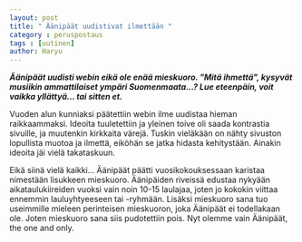 ```yaml
---
layout: post
title: " Äänipäät uudistivat ilmettään "
category : peruspostaus
tags : [uutinen]
author: Haryu
---
```


***Äänipäät uudisti webin eikä ole enää mieskuoro. "Mitä ihmettä", kysyvät musiikin ammattilaiset ympäri Suomenmaata...? Lue eteenpäin, voit vaikka yllättyä... tai sitten et.***

Vuoden alun kunniaksi päätettiin webin ilme uudistaa hieman raikkaammaksi. Ideoita tuuletettiin ja yleinen toive oli saada kontrastia sivuille, ja muutenkin kirkkaita värejä. Tuskin vieläkään on nähty sivuston lopullista muotoa ja ilmettä, eiköhän se jatka hidasta kehitystään. Ainakin ideoita jäi vielä takataskuun.

Eikä siinä vielä kaikki... Äänipäät päätti vuosikokouksessaan karistaa nimestään lisukkeen mieskuoro. Äänipäiden riveissä edustaa nykyään aikataulukiireiden vuoksi vain noin 10-15 laulajaa, joten jo kokokin viittaa ennemmin lauluyhtyeeseen tai -ryhmään. Lisäksi mieskuoro sana tuo useimmille mieleen perinteisen mieskuoron, joka Äänipäät ei todellakaan ole. Joten mieskuoro sana siis pudotettiin pois. Nyt olemme vain Äänipäät, the one and only. 



